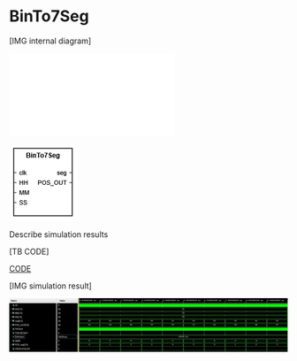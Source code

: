 # BinTo7Seg


[IMG internal diagram]

![PDF](img/Schematic.pdf)

![BOX](img/B27S_Box.png)

Describe simulation results

[TB CODE]

[CODE](tb_7Seg.vhd)


[IMG simulation result]

![image](img/tb_Bin27Seg.jpg)